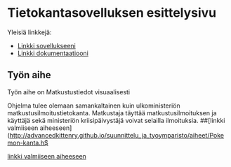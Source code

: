 # Tietokantasovelluksen esittelysivu

Yleisiä linkkejä:

* [Linkki sovellukseeni](https://tixkontt.users.cs.helsinki.fi/Tietokantalabra/)
* [Linkki dokumentaatiooni](https://www.github.com)

## Työn aihe

Työn aihe on Matkustustiedot visuaalisesti

Ohjelma tulee olemaan samankaltainen kuin ulkoministeriön matkustusilmoitustietokanta.
Matkustaja täyttää matkustusilmoituksen ja käyttäjä sekä ministeriön kriisipäivystäjä voivat selailla ilmoituksia.
##[linkki valmiiseen aiheeseen](http://advancedkittenry.github.io/suunnittelu_ja_tyoymparisto/aiheet/Pokemon-kanta.h$

[linkki valmiiseen aiheeseen](http://tixkontt.users.cs.helsinki.fi/SuomalaisetMaailmalla/)

